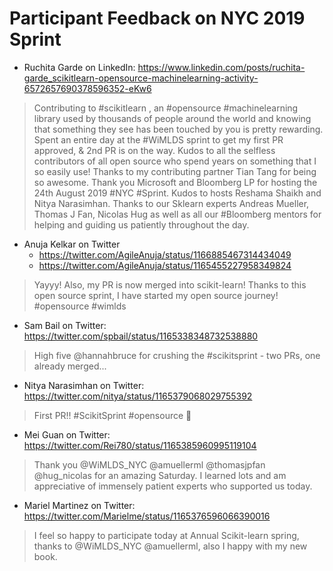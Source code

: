 # Participant Feedback on NYC 2019 Sprint

- Ruchita Garde on LinkedIn:  https://www.linkedin.com/posts/ruchita-garde_scikitlearn-opensource-machinelearning-activity-6572657690378596352-eKw6
>Contributing to #scikitlearn , an #opensource #machinelearning library used by thousands of people around the world and knowing that something they see has been touched by you is pretty rewarding. Spent an entire day at the #WiMLDS sprint to get my first PR approved, & 2nd PR is on the way. Kudos to all the selfless contributors of all open source who spend years on something that I so easily use!
Thanks to my contributing partner Tian Tang for being so awesome.
Thank you Microsoft and Bloomberg LP for hosting the 24th August 2019 #NYC #Sprint. Kudos to hosts Reshama Shaikh and Nitya Narasimhan. Thanks to our Sklearn experts Andreas Mueller, Thomas J Fan, Nicolas Hug as well as all our #Bloomberg mentors for helping and guiding us patiently throughout the day.

- Anuja Kelkar on Twitter
    - https://twitter.com/AgileAnuja/status/1166885467314434049
    - https://twitter.com/AgileAnuja/status/1165455227958349824

>Yayyy! Also, my PR is now merged into scikit-learn! Thanks to this open source sprint, I have started my open source journey! #opensource #wimlds

- Sam Bail on Twitter:  https://twitter.com/spbail/status/1165338348732538880
>High five @hannahbruce for crushing the #scikitsprint - two PRs, one already merged...

- Nitya Narasimhan on Twitter:  https://twitter.com/nitya/status/1165379068029755392
>First PR!! #ScikitSprint #opensource 🎉

- Mei Guan on Twitter:  https://twitter.com/Rei780/status/1165385960995119104
>Thank you @WiMLDS_NYC @amuellerml @thomasjpfan @hug_nicolas for an amazing Saturday. I learned lots and am appreciative of immensely patient experts who supported us today.

- Mariel Martinez on Twitter:  https://twitter.com/Marielme/status/1165376596066390016
>I feel so happy to participate today at Annual Scikit-learn spring, thanks to 
@WiMLDS_NYC @amuellerml, also I happy with my new book.
